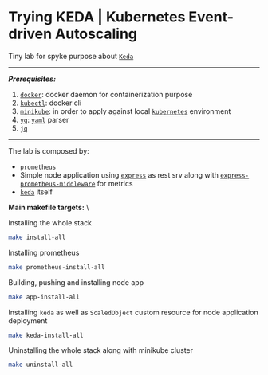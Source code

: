 # Trying KEDA | Kubernetes Event-driven Autoscaling

Tiny lab for spyke purpose about  [`Keda`](https://keda.sh/) 

---
***Prerequisites:***
1. [`docker`](https://www.docker.com/): docker daemon for containerization purpose
2. [`kubectl`](https://kubernetes.io/docs/tasks/tools/): docker cli
3. [`minikube`](https://minikube.sigs.k8s.io/docs/): in order to apply against local [`kubernetes`](https://kubernetes.io/) environment
4. [`yq`](https://github.com/mikefarah/yq): [`yaml`](https://en.wikipedia.org/wiki/YAML) parser
5. [`jq`](https://stedolan.github.io/jq/download/)
---

The lab is composed by:
- [`prometheus`](https://prometheus.io/)
- Simple node application using  [`express`](https://www.npmjs.com/package/express) as rest srv along with [`express-prometheus-middleware`](https://www.npmjs.com/package/express-prometheus-middleware) for metrics
- [`keda`](https://keda.sh/) itself

**Main makefile targets:** \

Installing the whole stack
```bash
make install-all
```

Installing prometheus
```bash
make prometheus-install-all
```
Building, pushing and installing node app
```bash
make app-install-all
```

Installing `keda` as well as `ScaledObject` custom resource for node application deployment
```bash
make keda-install-all
```

Uninstalling the whole stack along with minikube cluster
```bash
make uninstall-all
```
